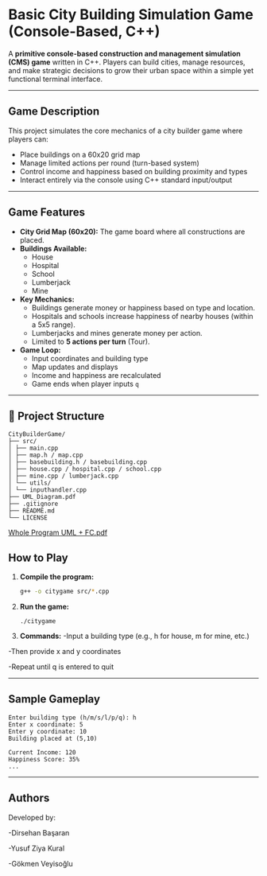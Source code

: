# Basic City Building Simulation Game (Console-Based, C++)

A **primitive console-based construction and management simulation (CMS) game** written in C++. Players can build cities, manage resources, and make strategic decisions to grow their urban space within a simple yet functional terminal interface.

---

## Game Description

This project simulates the core mechanics of a city builder game where players can:

- Place buildings on a 60x20 grid map
- Manage limited actions per round (turn-based system)
- Control income and happiness based on building proximity and types
- Interact entirely via the console using C++ standard input/output

---

## Game Features

- **City Grid Map (60x20):** The game board where all constructions are placed.
- **Buildings Available:**
  - House
  - Hospital
  - School
  - Lumberjack
  - Mine
- **Key Mechanics:**
  - Buildings generate money or happiness based on type and location.
  - Hospitals and schools increase happiness of nearby houses (within a 5x5 range).
  - Lumberjacks and mines generate money per action.
  - Limited to **5 actions per turn** (Tour).
- **Game Loop:**
  - Input coordinates and building type
  - Map updates and displays
  - Income and happiness are recalculated
  - Game ends when player inputs `q`

---

## 📂 Project Structure

````
CityBuilderGame/
├── src/
│ ├── main.cpp
│ ├── map.h / map.cpp
│ ├── basebuilding.h / basebuilding.cpp
│ ├── house.cpp / hospital.cpp / school.cpp
│ ├── mine.cpp / lumberjack.cpp
│ └── utils/
│ └── inputhandler.cpp
├── UML_Diagram.pdf
├── .gitignore
├── README.md
└── LICENSE
````
[Whole Program UML + FC.pdf](https://github.com/user-attachments/files/20854866/Whole.Program.UML.%2B.FC.pdf)

## How to Play

1. **Compile the program:**
   ```bash
   g++ -o citygame src/*.cpp

2. **Run the game:**
   ````
   ./citygame
   ````
2. **Commands:**
-Input a building type (e.g., h for house, m for mine, etc.)

-Then provide x and y coordinates

-Repeat until q is entered to quit

---

## **Sample Gameplay**
````
Enter building type (h/m/s/l/p/q): h
Enter x coordinate: 5
Enter y coordinate: 10
Building placed at (5,10)

Current Income: 120
Happiness Score: 35%
...
````
---

## **Authors**
Developed by:

-Dirsehan Başaran

-Yusuf Ziya Kural

-Gökmen Veyisoğlu



